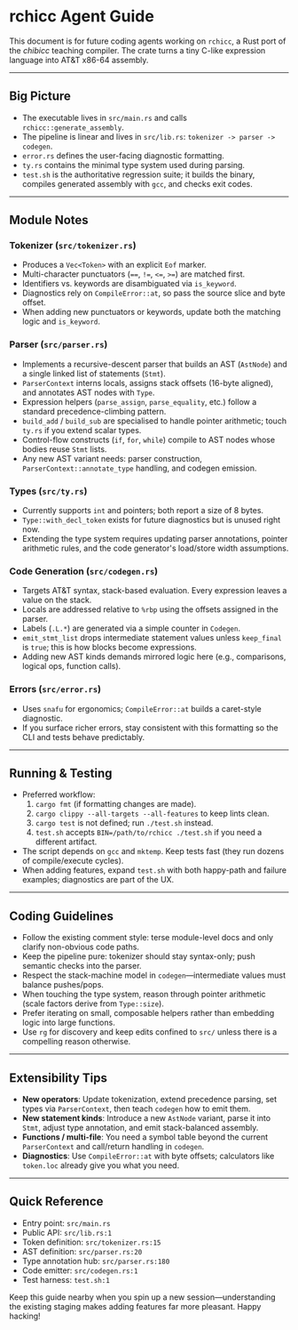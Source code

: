 # rchicc Agent Guide

This document is for future coding agents working on `rchicc`, a Rust port of the *chibicc* teaching compiler. The crate turns a tiny C-like expression language into AT&T x86-64 assembly.

---

## Big Picture
- The executable lives in `src/main.rs` and calls `rchicc::generate_assembly`.
- The pipeline is linear and lives in `src/lib.rs`: `tokenizer -> parser -> codegen`.
- `error.rs` defines the user-facing diagnostic formatting.
- `ty.rs` contains the minimal type system used during parsing.
- `test.sh` is the authoritative regression suite; it builds the binary, compiles generated assembly with `gcc`, and checks exit codes.

---

## Module Notes

### Tokenizer (`src/tokenizer.rs`)
- Produces a `Vec<Token>` with an explicit `Eof` marker.
- Multi-character punctuators (`==`, `!=`, `<=`, `>=`) are matched first.
- Identifiers vs. keywords are disambiguated via `is_keyword`.
- Diagnostics rely on `CompileError::at`, so pass the source slice and byte offset.
- When adding new punctuators or keywords, update both the matching logic and `is_keyword`.

### Parser (`src/parser.rs`)
- Implements a recursive-descent parser that builds an AST (`AstNode`) and a single linked list of statements (`Stmt`).
- `ParserContext` interns locals, assigns stack offsets (16-byte aligned), and annotates AST nodes with `Type`.
- Expression helpers (`parse_assign`, `parse_equality`, etc.) follow a standard precedence-climbing pattern.
- `build_add` / `build_sub` are specialised to handle pointer arithmetic; touch `ty.rs` if you extend scalar types.
- Control-flow constructs (`if`, `for`, `while`) compile to AST nodes whose bodies reuse `Stmt` lists.
- Any new AST variant needs: parser construction, `ParserContext::annotate_type` handling, and codegen emission.

### Types (`src/ty.rs`)
- Currently supports `int` and pointers; both report a size of 8 bytes.
- `Type::with_decl_token` exists for future diagnostics but is unused right now.
- Extending the type system requires updating parser annotations, pointer arithmetic rules, and the code generator's load/store width assumptions.

### Code Generation (`src/codegen.rs`)
- Targets AT&T syntax, stack-based evaluation. Every expression leaves a value on the stack.
- Locals are addressed relative to `%rbp` using the offsets assigned in the parser.
- Labels (`.L.*`) are generated via a simple counter in `Codegen`.
- `emit_stmt_list` drops intermediate statement values unless `keep_final` is `true`; this is how blocks become expressions.
- Adding new AST kinds demands mirrored logic here (e.g., comparisons, logical ops, function calls).

### Errors (`src/error.rs`)
- Uses `snafu` for ergonomics; `CompileError::at` builds a caret-style diagnostic.
- If you surface richer errors, stay consistent with this formatting so the CLI and tests behave predictably.

---

## Running & Testing
- Preferred workflow:
  1. `cargo fmt` (if formatting changes are made).
  2. `cargo clippy --all-targets --all-features` to keep lints clean.
  3. `cargo test` is not defined; run `./test.sh` instead.
  4. `test.sh` accepts `BIN=/path/to/rchicc ./test.sh` if you need a different artifact.
- The script depends on `gcc` and `mktemp`. Keep tests fast (they run dozens of compile/execute cycles).
- When adding features, expand `test.sh` with both happy-path and failure examples; diagnostics are part of the UX.

---

## Coding Guidelines
- Follow the existing comment style: terse module-level docs and only clarify non-obvious code paths.
- Keep the pipeline pure: tokenizer should stay syntax-only; push semantic checks into the parser.
- Respect the stack-machine model in `codegen`—intermediate values must balance pushes/pops.
- When touching the type system, reason through pointer arithmetic (scale factors derive from `Type::size`).
- Prefer iterating on small, composable helpers rather than embedding logic into large functions.
- Use `rg` for discovery and keep edits confined to `src/` unless there is a compelling reason otherwise.

---

## Extensibility Tips
- **New operators**: Update tokenization, extend precedence parsing, set types via `ParserContext`, then teach `codegen` how to emit them.
- **New statement kinds**: Introduce a new `AstNode` variant, parse it into `Stmt`, adjust type annotation, and emit stack-balanced assembly.
- **Functions / multi-file**: You need a symbol table beyond the current `ParserContext` and call/return handling in `codegen`.
- **Diagnostics**: Use `CompileError::at` with byte offsets; calculators like `token.loc` already give you what you need.

---

## Quick Reference
- Entry point: `src/main.rs`
- Public API: `src/lib.rs:1`
- Token definition: `src/tokenizer.rs:15`
- AST definition: `src/parser.rs:20`
- Type annotation hub: `src/parser.rs:180`
- Code emitter: `src/codegen.rs:1`
- Test harness: `test.sh:1`

Keep this guide nearby when you spin up a new session—understanding the existing staging makes adding features far more pleasant. Happy hacking!
